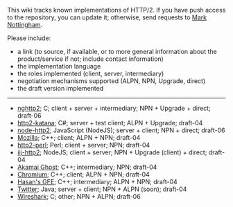 This wiki tracks known implementations of HTTP/2. If you have push access to the repository, you can update it; otherwise, send requests to [Mark Nottingham](mailto:mnot@mnot.net).

Please include:

* a link (to source, if available, or to more general information about the product/service if not; include contact information)
* the implementation language
* the roles implemented (client, server, intermediary)
* negotiation mechanisms supported (ALPN, NPN, Upgrade, direct)
* the draft version implemented

***

* [nghttp2](https://github.com/tatsuhiro-t/nghttp2); C; client + server + intermediary; NPN + Upgrade + direct; draft-06
* [http2-katana](https://github.com/MSOpenTech/http2-katana); C#; server + test client; ALPN + Upgrade; draft-04
* [node-http2](https://github.com/molnarg/node-http2); JavaScript (NodeJS); server + client; NPN + direct; draft-06
* [Mozilla](https://wiki.mozilla.org/Networking/http2); C++; client; ALPN + NPN; draft-04
* [http2-perl](https://github.com/sludin/http2-perl); Perl; client + server; NPN; draft-04
* [iij-http2](https://github.com/shigeki/interop-iij-http2); NodeJS; client + server; NPN + Upgrade (client) + direct; draft-04
* [Akamai Ghost](Akamaighost); C++; intermediary; NPN; draft-04
* [Chromium](https://sites.google.com/a/chromium.org/dev/http2); C++; client; ALPN + NPN; draft-04
* [Hasan's GFE](Hasansgfe); C++; intermediary; ALPN + NPN; draft-04
* [Twitter](); Java; server + client; NPN + ALPN (soon); draft-04
* [Wireshark](https://bugs.wireshark.org/bugzilla/show_bug.cgi?id=9042); C; other; NPN + ALPN; draft-06